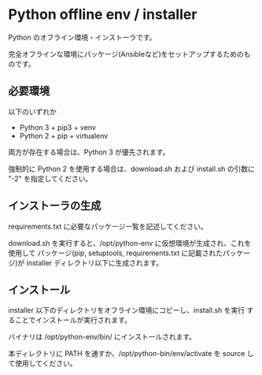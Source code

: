 # Python offline env / installer

Python のオフライン環境・インストーラです。

完全オフラインな環境にパッケージ(Ansibleなど)をセットアップするためのものです。

## 必要環境

以下のいずれか

* Python 3 + pip3 + venv
* Python 2 + pip + virtualenv

両方が存在する場合は、Python 3 が優先されます。

強制的に Python 2 を使用する場合は、download.sh および install.sh の引数に
"-2" を指定してください。

## インストーラの生成

requirements.txt に必要なパッケージ一覧を記述してください。

download.sh を実行すると、/opt/python-env に仮想環境が生成され、これを使用して
パッケージ(pip, setuptools, requirements.txt に記載されたパッケージ)が
installer ディレクトリ以下に生成されます。

## インストール

installer 以下のディレクトリをオフライン環境にコピーし、install.sh を実行
することでインストールが実行されます。

バイナリは /opt/python-env/bin/ にインストールされます。

本ディレクトリに PATH を通すか、/opt/python-bin/env/activate を source
して使用してください。



